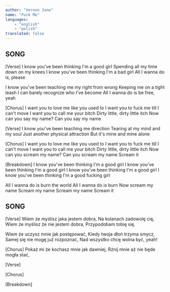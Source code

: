```yaml
---
author: "Vernon Jane"
name: "Fuck Me"
languages: 
    - "english"
    - "polish"
translated: false
---
```

## SONG
[Verse]
I know you've been thinking I'm a good girl
Spending all my time down on my knees
I know you've been thinking I'm a bad girl
All I wanna do is, please

I know you've been teaching me my right from wrong
Keeping me on a tight leash
I can barely recognize who I've become
All I wanna do is be free, yeah

[Chorus]
I want you to love me like you used to
I want you to fuck me till I can't move
I want you to call me your bitch
Dirty little, dirty little itch
Now can you say my name?
Can you say my name

[Verse]
I know you've been teaching me direction
Tearing at my mind and my soul
Just another physical attraction
But it's mine and mine alone

[Chorus]
I want you to love me like you used to
I want you to fuck me till I can't move
I want you to call me your bitch
Dirty little, dirty little itch
Now can you scream my name?
Can you scream my name
Scream it

[Breakdown]
I know you've been thinking I'm a good girl
I know you've been thinking I'm a good girl
I know you've been thinking I'm a good girl
I know you've been thinking I'm a good fucking girl

All I wanna do is burn the world
All I wanna do is burn
Now scream my name
Scream my name
Scream my name
Scream it
## SONG
[Verse]
Wiem że myślisz jaka jestem dobra,
Na kolanach zadowolę cię,
Wiem że myślisz że nie jestem dobra,
Przypodobam tobię się.

Wiem że uczysz mnie jak postępować,
Kiedy twoja dłoń trzyma smycz,
Samej się nie mogę już rozpoznać,
Nad wszystko chcę  wolna być, yeah!

[Chorus]
Pokaż mi że kochasz mnie jak dawniej,
Rżnij mnie aż nie będe mogła stać,





[Verse]






[Chorus]








[Breakdown]














